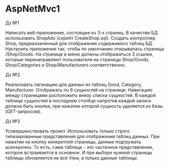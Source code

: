 # AspNetMvc1

Дз №1

Написать веб-приложение, состоящее из 3-х страниц.
В качестве БД использовать ShopAdo (скрипт CreateShop.sql).
Создать контроллер Shop, предназначенный для отображения содержимого таблиц БД.
Настроить приложения так, чтобы по умолчанию открывалась страница /Shop/Goods.
На странице в меню должны отображаться 3 ссылки, которые перенаправляют пользователя
на страницы Shop/Goods, Shop/Categories и Shop/Manufacturers соответственно.

Дз №2

Реализовать пагинацию для данных из таблиц Good, Category, Manufacturer.
Отображать по 6 сущностей на странице.
Навигацию между страницами расположить внизу списка сущностей.
В каждой таблице сущностей в последнем столбце напротив каждой записи должна быть кнопка, при нажатии которой сущность удаляется из базы. (GET-запросом).

Дз №3

Усовершенствовать проект.
Использовать только строго типизированные представления для отображения таблиц данных.
При нажатии на кнопку конкретной страницы, данные подгружать асинхронно.
То есть, сама таблица - это частичное представление, которое встраивается в основное.
И при выборе нужной страницы таблицы обновляется не вся View, а только данные таблицы.
